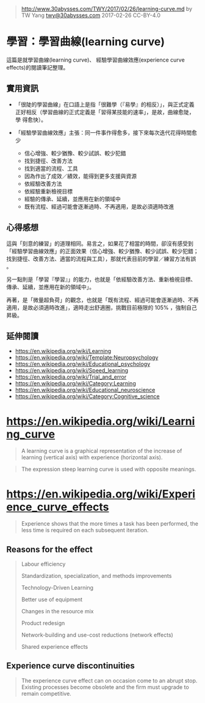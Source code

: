 ﻿> http://www.30abysses.com/TWY/2017/02/26/learning-curve.md
> by TW Yang <twy@30abysses.com> 2017-02-26 CC-BY-4.0

# 學習：學習曲線(learning curve)

這篇是就學習曲線(learning curve)、
經驗學習曲線效應(experience curve effects)的閱讀筆記整理。


## 實用資訊

* 「很陡的學習曲線」在口語上是指「很難學（『易學』的相反）」，與正式定義
  正好相反（學習曲線的正式定義是「習得某技能的速率」，是故，曲線愈陡，學
  得愈快）。

* 「經驗學習曲線效應」主張：同一件事作得愈多，接下來每次迭代花得時間愈少
  * 信心增強、較少猶豫、較少試誤、較少犯錯
  * 找到捷徑、改善方法
  * 找到適當的流程、工具
  * 因為作出了成效／績效，能得到更多支援與資源
  * 依經驗改善方法
  * 依經驗重新檢視目標
  * 經驗的傳承、延續，並應用在新的領域中
  * 既有流程、經過可能會逐漸過時、不再適用，是故必須適時改進


##  心得感想

這與「刻意的練習」的道理相同。易言之，如果花了相當的時間，卻沒有感受到
「經驗學習曲線效應」的正面效果（信心增強、較少猶豫、較少試誤、較少犯錯；
找到捷徑、改善方法、適當的流程與工具），那就代表目前的學習／練習方法有誤
。

另一點則是「學習『學習』」的能力，也就是「依經驗改善方法、重新檢視目標、
傳承、延續，並應用在新的領域中」。

再著，是「微量超負荷」的觀念，也就是「既有流程、經過可能會逐漸過時、不再
適用，是故必須適時改進」，適時走出舒適圈，挑戰目前極限的 105% ，強制自己
昇級。


##  延伸閱讀

* https://en.wikipedia.org/wiki/Learning
* https://en.wikipedia.org/wiki/Template:Neuropsychology
* https://en.wikipedia.org/wiki/Educational_psychology
* https://en.wikipedia.org/wiki/Speed_learning
* https://en.wikipedia.org/wiki/Trial_and_error
* https://en.wikipedia.org/wiki/Category:Learning
* https://en.wikipedia.org/wiki/Educational_neuroscience
* https://en.wikipedia.org/wiki/Category:Cognitive_science



# https://en.wikipedia.org/wiki/Learning_curve

> A learning curve is a graphical representation of the increase of
> learning (vertical axis) with experience (horizontal axis).

> The expression steep learning curve is used with opposite meanings.


# https://en.wikipedia.org/wiki/Experience_curve_effects

> Experience shows that the more times a task has been performed, the
> less time is required on each subsequent iteration.


## Reasons for the effect

> Labour efficiency
>
> Standardization, specialization, and methods improvements
>
> Technology-Driven Learning
>
> Better use of equipment
>
> Changes in the resource mix
>
> Product redesign
>
> Network-building and use-cost reductions (network effects)
>
> Shared experience effects


## Experience curve discontinuities

> The experience curve effect can on occasion come to an abrupt stop.
> Existing processes become obsolete and the firm must upgrade to remain
> competitive.
